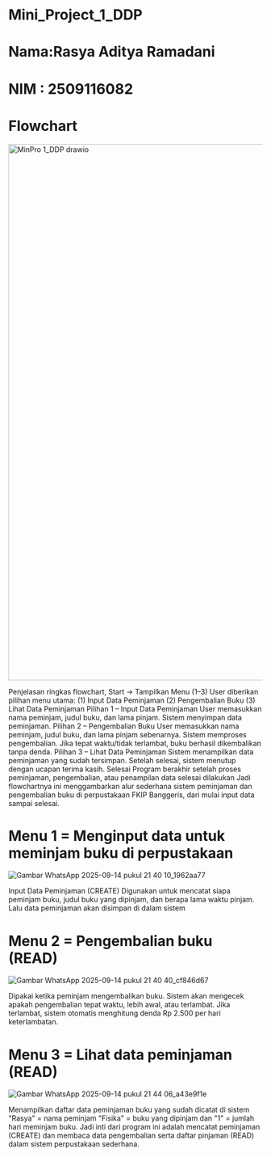 # Mini_Project_1_DDP
# Nama:Rasya Aditya Ramadani 
# NIM : 2509116082

# Flowchart 
<img width="754" height="1061" alt="MinPro 1_DDP drawio" src="https://github.com/user-attachments/assets/1092c22c-c4fc-418d-b65f-56d0f89a5a91" />

Penjelasan ringkas flowchart,
Start → Tampilkan Menu (1–3)
User diberikan pilihan menu utama:
(1) Input Data Peminjaman
(2) Pengembalian Buku
(3) Lihat Data Peminjaman
Pilihan 1 – Input Data Peminjaman
User memasukkan nama peminjam, judul buku, dan lama pinjam.
Sistem menyimpan data peminjaman.
Pilihan 2 – Pengembalian Buku
User memasukkan nama peminjam, judul buku, dan lama pinjam sebenarnya.
Sistem memproses pengembalian. Jika tepat waktu/tidak terlambat, buku berhasil dikembalikan tanpa denda.
Pilihan 3 – Lihat Data Peminjaman
Sistem menampilkan data peminjaman yang sudah tersimpan.
Setelah selesai, sistem menutup dengan ucapan terima kasih.
Selesai
Program berakhir setelah proses peminjaman, pengembalian, atau penampilan data selesai dilakukan
Jadi flowchartnya ini menggambarkan alur sederhana sistem peminjaman dan pengembalian buku di perpustakaan FKIP Banggeris, dari mulai input data sampai selesai.

# Menu 1 = Menginput data untuk meminjam buku di perpustakaan 
![Gambar WhatsApp 2025-09-14 pukul 21 40 10_1962aa77](https://github.com/user-attachments/assets/fc9c77b2-a3e0-4b91-8d88-803eee562ef2)

Input Data Peminjaman (CREATE)
Digunakan untuk mencatat siapa peminjam buku, judul buku yang dipinjam, dan berapa lama waktu pinjam. Lalu data peminjaman akan disimpan di dalam sistem

# Menu 2 = Pengembalian buku (READ)
![Gambar WhatsApp 2025-09-14 pukul 21 40 40_cf846d67](https://github.com/user-attachments/assets/118b76ac-4f92-46cf-b749-0115e6296b2a)

Dipakai ketika peminjam mengembalikan buku.
Sistem akan mengecek apakah pengembalian tepat waktu, lebih awal, atau terlambat.
Jika terlambat, sistem otomatis menghitung denda Rp 2.500 per hari keterlambatan.

# Menu 3 = Lihat data peminjaman (READ)
![Gambar WhatsApp 2025-09-14 pukul 21 44 06_a43e9f1e](https://github.com/user-attachments/assets/74ea092b-97fb-4ce8-8ebb-f0fea9956a8c)

Menampilkan daftar data peminjaman buku yang sudah dicatat di sistem "Rasya" = nama peminjam "Fisika" = buku yang dipinjam dan "1" = jumlah hari meminjam buku.
Jadi inti dari program ini adalah mencatat peminjaman (CREATE) dan membaca data pengembalian serta daftar pinjaman (READ) dalam sistem perpustakaan sederhana.

